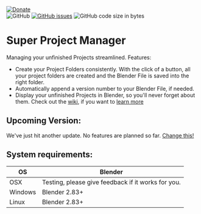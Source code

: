 [![Donate](https://img.shields.io/endpoint?url=https%3A%2F%2Fraw.githubusercontent.com%2FBlenderDefender%2FBlenderDefender%2Fshields_endpoint%2FBlender_PM.json)](https://www.paypal.com/donate?hosted_button_id=DZE9NFSFPFMYS)  
![GitHub](https://img.shields.io/github/license/BlenderDefender/blender_project_starter?color=green&style=for-the-badge)
[![GitHub issues](https://img.shields.io/github/issues/BlenderDefender/blender_project_starter?style=for-the-badge)](https://github.com/BlenderDefender/blender_pm/issues)
![GitHub code size in bytes](https://img.shields.io/github/languages/code-size/BlenderDefender/blender_project_starter?style=for-the-badge)
# Super Project Manager
Managing your unfinished Projects streamlined. Features:
- Create your Project Folders consistently. With the click of a button, all your project folders are
created and the Blender File is saved into the right folder.
- Automatically append a version number to your Blender File, if needed.
- Display your unfinished Projects in Blender, so you'll never forget about them.
Check out the [wiki](https://github.com/BlenderDefender/blender_pm/wiki), if you want to [learn more](https://github.com/BlenderDefender/blender_pm/wiki)

## Upcoming Version:

We've just hit another update. No features are planned so far. [Change this!](https://github.com/BlenderDefender/blender_pm/issues/new/choose)

  <!-- - [ ] Improvement: Finish project dialogue: https://discord.com/channels/697931587387392010/859073990802276393/863326768411574314 -->
  <!-- - [ ] Fix: Prevent SAM from accidentally overwriting projects (Using Project Info File) -->
  <!-- - [ ] Feature: Synchronize Blender File Name and Project name -->
  <!-- - [ ] Feature: More precise differentiation between Blender Files that are part of a project and Blender Files, that aren't part of a project  Not sure! -->
  <!-- - [ ] Feature: More options to handle Files that are/aren't part of a project:
        1. Cut an existing file (The file is not part / part of a project)
        2. Copy an existing file (The file is not part / part of a project)
        3. Rename an existing project folder in place (The file is part of a project)
        4. Rename and move an existing project folder (and move the .blend file in the inside) (The file is part of a project) -->

<!-- ## New Features: -->



## System requirements:
| **OS** | **Blender** |
| ------------- | ------------- |
| OSX | Testing, please give feedback if it works for you. |
| Windows | Blender 2.83+ |
| Linux | Blender 2.83+ |
